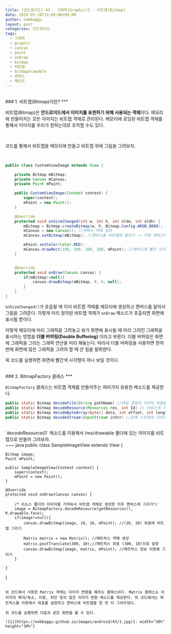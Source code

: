 ```yaml
---
title: (안드로이드) 43 - 그래픽(Graphic)2 - 비트맵(Bitmap)
date: 2019-05-18T15:00:00+09:00
author: nobbaggu
layout: post
categories: 안드로이드
tags:
  - 그래픽
  - graphic
  - canvas
  - paint
  - onDraw
  - bitmap
  - 비트맵
  - bitmapdrawable
  - 캔버스
  - 페인트
---
```


<br>
### 1. 비트맵(Bitmap)이란?
***

비트맵(Bitmap)은 **안드로이드에서 이미지를 표현하기 위해 사용되는 객체**이다. 메모리에 만들어지는 모든 이미지는 비트맵 객체로 관리된다. 메모리에 로딩된 비트맵 객체를 통해서 이미지를 우리가 원하는대로 조작할 수도 있다.

<br>

코드를 통해서 비트맵을 메모리에 만들고 비트맵 위에 그림을 그려보자.

<br>

~~~ java
public class CustomViewImage extends View {

    private Bitmap mBitmap;
    private Canvas mCanvas;
    private Paint mPaint;

    public CustomViewImage(Context context) {
        super(context);
        mPaint = new Paint();
    }

    @Override
    protected void onSizeChanged(int w, int h, int oldw, int oldh) {
        mBitmap = Bitmap.createBitmap(w, h, Bitmap.Config.ARGB_8888); // 비트맵 객체 생성
        mCanvas = new Canvas(); //캔버스 객체 생성
        mCanvas.setBitmap(mBitmap); //캔버스를 비트맵에 붙이기 -> 이후 캔버스에 그리는 그래픽은 모두 mBitap에 적용된다.

        mPaint.setColor(Color.RED);
        mCanvas.drawRect(100, 100, 200, 200, mPaint); //캔버스에 빨간 사각형 그리기
    }


    @Override
    protected void onDraw(Canvas canvas) {
        if(mBitmap!=null){
            canvas.drawBitmap(mBitmap, 0, 0, null);
        }
    }
}
~~~

`onSizeChanged()`가 호출될 때 이미 비트맵 객체를 메모리에 생성하고 캔버스를 달아서 그림을 그려준다. 이렇게 미리 정의된 비트맵 객체가 `onDraw` 메소드가 호출되면 화면에 표시될 뿐이다.

이렇게 메모리에 미리 그래픽을 그려놓고 뷰가 화면에 표시될 때 미리 그려진 그래픽을 표시하는 방법을 **더블 버퍼링(Double Buffering)** 이라고 부른다. 더블 버퍼링은 화면에 그래픽을 그리는 그래픽 연산을 미리 해놓는다. 따라서 더블 버퍼링을 사용하면 한꺼번에 화면에 많은 그래픽을 그려야 할 때 큰 힘을 발휘한다.

위 코드를 실행하면 화면에 빨간색 사각형이 하나 보일 것이다.

<br>
### 2. BitmapFactory 클래스
***

`BitmapFactory` 클래스는 비트맵 객체를 만들어주는 여러가지 유용한 메소드를 제공한다.

~~~ java
public static Bitmap decodeFile(String pathName) //파일 경로의 이미지 파일을 읽어 비트맵 객체로 리턴
public static Bitmap decodeResource(Resources res, int Id) // 리로스의 이미지 파일을 읽어 비트맵 객체로 리턴
public static Bitmap decodeByteArray(byte[] data, int offset, int length) // 바이트 배열의 이미지파일을 읽어 비트맵 객체로 리턴
public static Bitmap decodeStream(InputStream inStr) //입력 스트림의 이미지파일을 읽어 비트맵 객체로 리턴
~~~

<br>
`decodeResource(0` 메소드를 이용해서 /res/drawable 폴더에 있는 이미지를 비트맵으로 만들어 그려보자.

<br>
~~~ java
public class SampleImageView extends View {

    Bitmap image;
    Paint mPaint;

    public SampleImageView(Context context) {
        super(context);
        mPaint = new Paint();
    }

    @Override
    protected void onDraw(Canvas canvas) {

        /* 리소스 폴더의 이미지를 가져와서 비트맵 객체로 생성한 이후 캔버스에 그리기*/
        image = BitmapFactory.decodeResource(getResources(), R.drawable.face);
        if(image!=null){
            canvas.drawBitmap(image, 10, 10, mPaint); //(10, 10) 좌표에 비트맵 그리기

            Matrix matrix = new Matrix(); //매트릭스 객체 생성
            matrix.postTranslate(300, 10);//매트릭스 좌표 (300, 10)으로 설정
            canvas.drawBitmap(image, matrix, mPaint); //매트릭스 정보 이용해 그리기
        }

    }
}
~~~

위 코드에서 사용한 Matrix 객체는 이미지 변환을 해주는 클래스이다. Matrix 클래스는 이미지의 확대/축소, 이동, 회전 등의 많은 이미지 변환 메소드를 제공한다. 위 코드에서는 매트릭스를 이용해서 좌표를 설정하고 캔버스에 비트맵을 한 번 더 그려주었다.

위 코드를 실행하면 다음과 같은 화면을 볼 수 있다.

![1](https://nobbaggu.github.io/images/android/43/1.jpg){: width="30%" height="30%"}